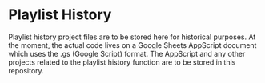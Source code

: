 # Playlist History
Playlist history project files are to be stored here for historical purposes. At the moment, the actual code lives on a Google Sheets AppScript document which uses the .gs (Google Script) format. The AppScript and any other projects related to the playlist history function are to be stored in this repository. 